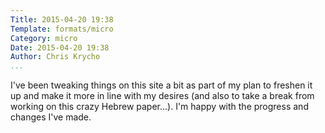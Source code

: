 ```yaml
---
Title: 2015-04-20 19:38
Template: formats/micro
Category: micro
Date: 2015-04-20 19:38
Author: Chris Krycho
...
```


I've been tweaking things on this site a bit as part of my plan to freshen it up
and make it more in line with my desires (and also to take a break from working
on this crazy Hebrew paper...). I'm happy with the progress and changes I've
made.

